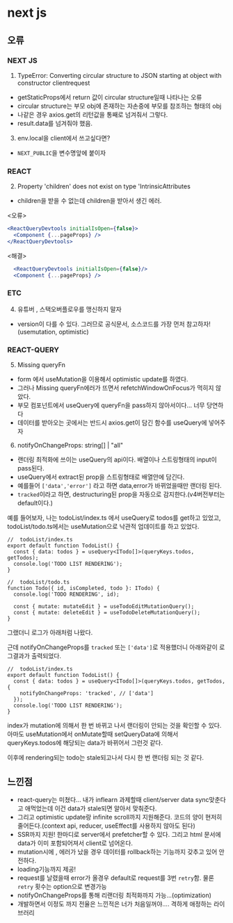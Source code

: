 # next js

## 오류

### NEXT JS

1. TypeError: Converting circular structure to JSON starting at object with constructor clientrequest

- getStaticProps에서 return 값이 circular structure일때 나타나는 오류
- circular structure는 부모 obj에 존재하는 자손중에 부모를 참조하는 형태의 obj
- 나같은 경우 axios.get의 리턴값을 통째로 넘겨줘서 그렇다.
- result.data를 넘겨줘야 했음.

3. env.local을 client에서 쓰고싶다면?

- `NEXT_PUBLIC`을 변수명앞에 붙이자

### REACT

2. Property 'children' does not exist on type 'IntrinsicAttributes

- children을 받을 수 없는데 children을 받아서 생긴 에러.

<오류>

```jsx
<ReactQueryDevtools initialIsOpen={false}>
  <Component {...pageProps} />
</ReactQueryDevtools>
```

<해결>

```jsx
  <ReactQueryDevtools initialIsOpen={false}/>
  <Component {...pageProps} />
```

### ETC

4. 유튜버 , 스택오버플로우를 맹신하지 말자

- version이 다를 수 있다. 그러므로 공식문서, 소스코드를 가장 먼저 참고하자!(usemutation, optimistic)

### REACT-QUERY

5. Missing queryFn

- form 에서 useMutation을 이용해서 optimistic update를 하였다.
- 그러나 Missing queryFn에러가 뜨면서 refetchWindowOnFocus가 먹히지 않았다.
- 부모 컴포넌트에서 useQuery에 queryFn을 pass하지 않아서이다... 너무 당연하다
- 데이터를 받아오는 곳에서는 반드시 axios.get이 담긴 함수를 useQuery에 넣어주자

6. notifyOnChangeProps: string[] | "all"

- 랜더링 최적화에 쓰이는 useQuery의 api이다. 배열이나 스트링형태의 input이 pass된다.
- useQuery에서 extract된 prop을 스트링형태로 배열안에 담긴다.
- 예를들어 `['data','error']` 라고 하면 data,error가 바뀌었을때만 랜더링 된다.
- `tracked`이라고 하면, destructuring된 prop을 자동으로 감지한다.(v4버전부터는 default이다.)

예를 들어보자, 나는 todoList/index.ts 에서 useQuery로 todos를 get하고 있었고, todoList/todo.ts에서는 useMutation으로 낙관적 업데이트를 하고 있었다.

```tsx
//  todoList/index.ts
export default function TodoList() {
  const { data: todos } = useQuery<ITodo[]>(queryKeys.todos, getTodos);
  console.log('TODO LIST RENDERING');
}

//  todoList/todo.ts
function Todo({ id, isCompleted, todo }: ITodo) {
  console.log('TODO RENDERING', id);

  const { mutate: mutateEdit } = useTodoEditMutationQuery();
  const { mutate: deleteEdit } = useTodoDeleteMutationQuery();
}
```

그랬더니 로그가 아래처럼 나왔다.

근데 notifyOnChangeProps를 `tracked` 또는 `['data']`로 적용했더니 아래와같이 로그결과가 출력되었다.

```tsx
//  todoList/index.ts
export default function TodoList() {
  const { data: todos } = useQuery<ITodo[]>(queryKeys.todos, getTodos, {
    notifyOnChangeProps: 'tracked', // ['data']
  });
  console.log('TODO LIST RENDERING');
}
```

index가 mutation에 의해서 한 번 바뀌고 나서 랜더링이 안되는 것을 확인할 수 있다. 아마도 useMutation에서 onMutate할때 setQueryData에 의해서 queryKeys.todos에 해당되는 data가 바뀌어서 그런것 같다.

이후에 rendering되는 todo는 stale되고나서 다시 한 번 랜더링 되는 것 같다.

## 느낀점

- react-query는 미쳤다... 내가 inflearn 과제할때 client/server data sync맞춘다고 애먹었는데 이건 data가 stale되면 알아서 맞춰준다.
- 그리고 optimistic update랑 infinite scroll까지 지원해준다. 코드의 양이 현저히 줄어든다.(context api, reducer, useEffect를 사용하지 않아도 된다)
- SSR까지 지원! 한마디로 server에서 prefetcher할 수 있다. 그리고 html 문서에 data가 이미 포함되어져서 client로 넘어온다.
- mutation시에 , 에러가 났을 경우 데이터를 rollback하는 기능까지 갖추고 있어 안전하다.
- loading기능까지 제공!
- request를 날렸을때 error가 올경우 default로 request를 3번 `retry`함. 물론 `retry` 횟수는 option으로 변경가능
- notifyOnChangeProps를 통해 리랜더링 최적화까지 가능...(optimization)
- 개발하면서 이정도 까지 전율은 느낀적은 너가 처음일꺼야.... 격하게 애정하는 라이브러리
